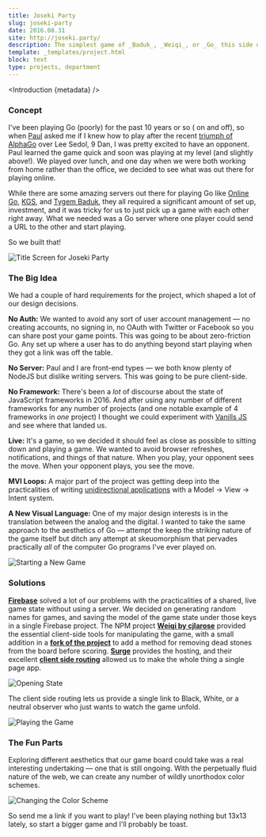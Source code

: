 ```yaml
---
title: Joseki Party
slug: joseki-party
date: 2016.08.31
site: http://joseki.party/
description: The simplest game of _Baduk_, _Weiqi_, or _Go_ this side of the internet. Start a game of Go, and play with a friend simply by sending them a link. Invite people to witness your victory – or humiliating defeat depending on how good your friend is.
template: _templates/project.html
block: text
type: projects, department
---
```


<script>
  import Introduction from '../components/Introduction.svelte'
</script>

<Introduction {metadata} />

### Concept

I've been playing Go (poorly) for the past 10 years or so ( on and off), so when [Paul](http://paulcpederson.com/) asked me if I knew how to play after the recent [triumph of AlphaGo]() over Lee Sedol, 9 Dan, I was pretty excited to have an opponent. Paul learned the game quick and soon was playing at my level (and slightly above!). We played over lunch, and one day when we were both working from home rather than the office, we decided to see what was out there for playing online.

While there are some amazing servers out there for playing Go like [Online Go](https://online-go.com/), [KGS](https://www.gokgs.com/), and [Tygem Baduk](http://www.tygembaduk.com/), they all required a significant amount of set up, investment, and it was tricky for us to just pick up a game with each other right away. What we needed was a Go server where one player could send a URL to the other and start playing.

So we built that!

![Title Screen for Joseki Party](https://photos.smugmug.com/Projects/Joseki-party/i-StZmkMS/0/4fb63fac/X3/title-X3.png)

### The Big Idea

We had a couple of hard requirements for the project, which shaped a lot of our design decisions.

**No Auth:** We wanted to avoid any sort of user account management — no creating accounts, no signing in, no OAuth with Twitter or Facebook so you can share post your game points. This was going to be about zero-friction Go. Any set up where a user has to do anything beyond start playing when they got a link was off the table.

**No Server:** Paul and I are front-end types — we both know plenty of NodeJS but dislike writing servers. This was going to be pure client-side.

**No Framework:** There's been a _lot_ of discourse about the state of JavaScript frameworks in 2016. And after using any number of different frameworks for any number of projects (and one notable example of 4 frameworks in _one_ project) I thought we could experiment with [Vanills JS](http://vanilla-js.com/) and see where that landed us.

**Live:** It's a game, so we decided it should feel as close as possible to sitting down and playing a game. We wanted to avoid browser refreshes, notifications, and things of that nature. When you play, your opponent sees the move. When your opponent plays, you see the move.

**MVI Loops:** A major part of the project was getting deep into the practicalities of writing [unidirectional applications](http://staltz.com/unidirectional-user-interface-architectures.html) with a Model → View → Intent system.

**A New Visual Language:** One of my major design interests is in the translation between the analog and the digital. I wanted to take the same approach to the aesthetics of Go — attempt the keep the striking nature of the game itself but ditch any attempt at skeuomorphism that pervades practically _all_ of the computer Go programs I've ever played on.

![Starting a New Game](https://photos.smugmug.com/Projects/Joseki-party/i-dwf5h8p/0/ca9e4700/X3/new-game-X3.png)


### Solutions

**[Firebase](https://firebase.google.com/)** solved a lot of our problems with the practicalities of a shared, live game state without using a server. We decided on generating random names for games, and saving the model of the game state under those keys in a single Firebase project. The NPM project **[Weiqi by cjlarose](https://www.npmjs.com/package/weiqi)** provided the essential client-side tools for manipulating the game, with a small addition in a **[fork of the project](https://github.com/nikolaswise/weiqi.js)** to add a method for removing dead stones from the board before scoring. **[Surge](https://surge.sh/)** provides the hosting, and their excellent **[client side routing](https://surge.sh/help/adding-a-200-page-for-client-side-routing)** allowed us to make the whole thing a single page app.

![Opening State](https://photos.smugmug.com/Projects/Joseki-party/i-N2Lk3cW/0/f7eece08/X3/opening-X3.png)

The client side routing lets us provide a single link to Black, White, or a neutral observer who just wants to watch the game unfold.

![Playing the Game](https://photos.smugmug.com/Projects/Joseki-party/i-DzVDfMH/0/b867008a/X3/gameplay-X3.png)

### The Fun Parts

Exploring different aesthetics that our game board could take was a real interesting undertaking — one that is still ongoing. With the perpetually fluid nature of the web, we can create any number of wildly unorthodox color schemes.

![Changing the Color Scheme](https://photos.smugmug.com/Projects/Joseki-party/i-C8sbxnC/0/XL/changing-scheme-XL.jpg)

So send me a link if you want to play! I've been playing nothing but 13x13 lately, so start a bigger game and I'll probably be toast.
